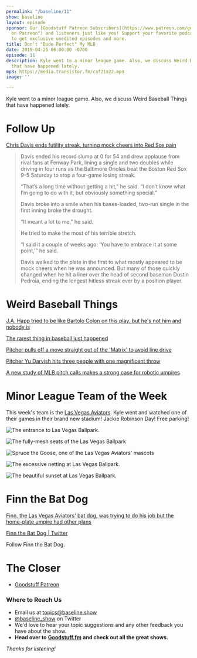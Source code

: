 ```yaml
---
permalink: "/baseline/11"
show: baseline
layout: episode
sponsor: Our [Goodstuff Patreon Subscribers](https://www.patreon.com/goodstuff "Goodstuff
  on Patreon") and listeners just like you! Support your favorite podcasts directly
  to get exclusive unedited episodes and more.
title: Don't "Dude Perfect" My MLB
date: 2019-04-25 06:00:00 -0700
episode: 11
description: Kyle went to a minor league game. Also, we discuss Weird Baseball Things
  that have happened lately.
mp3: https://media.transistor.fm/caf21a22.mp3
image: ''

---
```

Kyle went to a minor league game. Also, we discuss Weird Baseball Things that have happened lately.

# Follow Up

[Chris Davis ends futility streak, turning mock cheers into Red Sox pain](https://nypost.com/2019/04/13/chris-davis-turns-mock-cheers-into-real-ones-with-end-of-futility-streak/)

> Davis ended his record slump at 0 for 54 and drew applause from rival fans at Fenway Park, lining a single and two doubles while driving in four runs as the Baltimore Orioles beat the Boston Red Sox 9-5 Saturday to stop a four-game losing streak.
>
> “That’s a long time without getting a hit,” he said. “I don’t know what I’m going to do with it, but obviously something special.”
>
> Davis broke into a smile when his bases-loaded, two-run single in the first inning broke the drought.
>
> “It meant a lot to me,” he said.
>
> He tried to make the most of his terrible stretch.
>
> “I said it a couple of weeks ago: ‘You have to embrace it at some point,'” he said.
>
> Davis walked to the plate in the first to what mostly appeared to be mock cheers when he was announced. But many of those quickly changed when he hit a liner over the head of second baseman Dustin Pedroia, ending the longest hitless streak ever by a position player.

# Weird Baseball Things

[J.A. Happ tried to be like Bartolo Colon on this play, but he's not him and nobody is](https://www.mlb.com/cut4/j-a-happ-between-the-legs-throw)

[The rarest thing in baseball just happened](http://mlb.nbcsports.com/2019/04/17/the-rarest-thing-in-baseball-just-happened/)

[Pitcher pulls off a move straight out of the 'Matrix' to avoid line drive](https://mashable.com/article/collin-mchugh-matrix-baseball-dodge-line-drive/)

[Pitcher Yu Darvish hits three people with one magnificent throw](https://mashable.com/article/yu-darvish-pitch-hits-three-people/)

[A new study of MLB pitch calls makes a strong case for robotic umpires](https://techcrunch.com/2019/04/08/a-new-study-of-mlb-pitch-calls-makes-a-strong-case-for-robotic-umpires/?utm_source=feedburner&utm_medium=feed&utm_campaign=Feed%3A+Techcrunch+%28TechCrunch%29)

# Minor League Team of the Week

This week's team is the [Las Vegas Aviators](https://en.wikipedia.org/wiki/Las_Vegas_Aviators). Kyle went and watched one of their games in their brand new stadium! Jackie Robinson Day! Free parking!

![The entrance to Las Vegas Ballpark.](/uploads/166E91A2-48E1-4979-9DA8-280411BD31BC.jpeg)

![The fully-mesh seats of the Las Vegas Ballpark](/uploads/52A0223E-5CF8-4423-93C0-148001A6ED5C.jpeg)

![Spruce the Goose, one of the Las Vegas Aviators' mascots](/uploads/890B9FAC-FB6A-42CE-9306-6C803B07D08D.jpeg)

![The excessive netting at Las Vegas Ballpark.](/uploads/1F735E2A-1761-4A10-8384-F41151AAAE7D.jpeg)

![The beautiful sunset at Las Vegas Ballpark.](/uploads/645E7722-7482-440D-840E-9A1AEDF0B430-1.jpeg)

# Finn the Bat Dog

[Finn, the Las Vegas Aviators' bat dog, was trying to do his job but the home-plate umpire had other plans](https://www.mlb.com/cut4/ump-steals-show-from-milb-bat-dog)

[Finn the Bat Dog | Twitter](https://twitter.com/finnthebatdog)

Follow Finn the Bat Dog.

# The Closer

* [Goodstuff Patreon](https://patreon.com/goodstuff)

### **Where to Reach Us**

* Email us at [topics@baseline.show](mailto:topics@baseline.show)
* [@baseline_show](https://twitter.com/baseline_show) on Twitter
* We'd love to hear your topic suggestions and any other feedback you have about the show.
* **Head over to** [**Goodstuff.fm**](http://goodstuff.fm/) **and check out all the great shows.**

_Thanks for listening!_